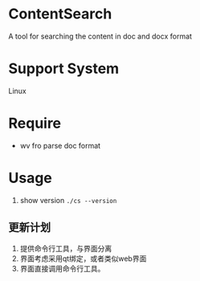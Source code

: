 # ContentSearch
A tool for searching the content in doc and docx format

# Support System

Linux

# Require

- wv fro parse doc format

# Usage

1. show version `./cs --version`


## 更新计划

1. 提供命令行工具，与界面分离
2. 界面考虑采用qt绑定，或者类似web界面
3. 界面直接调用命令行工具。